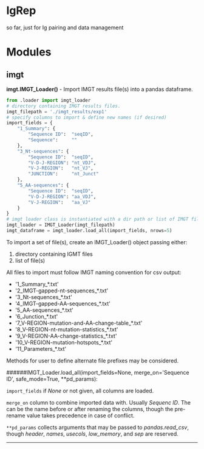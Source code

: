 IgRep
=====

so far, just for Ig pairing and data management


Modules
=======

imgt
----

**imgt.IMGT_Loader()** -
Import IMGT results file(s) into a pandas dataframe.

```python
from .loader import	imgt_loader
# directory containing IMGT results files.
imgt_filepath = './imgt_results/exp1'
# specify columns to import & define new names (if desired)
import_fields = {
	"1_Summary": {
		"Sequence ID":  "seqID", 
		"Sequence":     ""
	},
	"3_Nt-sequences": {
		"Sequence ID":  "seqID",
		"V-D-J-REGION": "nt_VDJ",
		"V-J-REGION":   "nt_VJ",
		"JUNCTION":     "nt_Junct"
	},
	"5_AA-sequences": {
		"Sequence ID":  "seqID",
		"V-D-J-REGION": "aa_VDJ",
		"V-J-REGION":   "aa_VJ"
	}
}
# imgt loader class is instantiated with a dir path or list of IMGT file(s).
imgt_loader = IMGT_Loader(imgt_filepath)
imgt_dataframe = imgt_loader.load_all(import_fields, nrows=5)
```



To import a set of file(s), create an IMGT_Loader() object passing either:  
1. directory containing IGMT files  
2. list of file(s)  

All files to import must follow IMGT naming convention for csv output:  
- '1_Summary_*.txt'  
- '2_IMGT-gapped-nt-sequences_*.txt'  
- '3_Nt-sequences_*.txt'  
- '4_IMGT-gapped-AA-sequences_*.txt'  
- '5_AA-sequences_*.txt'  
- '6_Junction_*.txt'  
- '7_V-REGION-mutation-and-AA-change-table_*.txt'  
- '8_V-REGION-nt-mutation-statistics_*.txt'  
- '9_V-REGION-AA-change-statistics_*.txt'  
- '10_V-REGION-mutation-hotspots_*.txt'  
- '11_Parameters_*.txt'  

Methods for user to define alternate file prefixes may be considered.


######IMGT_Loader.load_all(import_fields=None, merge_on='Sequence ID', safe_mode=True, **pd_params):

`import_fields` if *None* or not given, all columns are loaded.

`merge_on` column to combine imported data with. Usually *Sequenc ID*. The can be the name before or after renaming the columns, though the pre-rename value takes precedence in case of conflict.

`**pd_params` collects arguments that may be passed to *pandas.read_csv*, though *header*, *names*, *usecols*, *low_memory*, and *sep* are reserved.

- - - -

